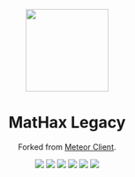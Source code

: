 <div align="center">
  <img src="https://mathaxclient.xyz/resources/images/icons/icon.png" width="150" height="150">
</div>

<h1 align="center">
  MatHax Legacy
</h1>

<p align="center">
  Forked from <a href="https://meteorclient.com/">Meteor Client</a>.
</p>

<div align="center">
  <a href="https://meteorclient.com"><img src="https://img.shields.io/badge/Meteor%20Client-Fork-e64c65"></a>
  <img src="https://img.shields.io/github/last-commit/Matejko06/MatHax-Client-Legacy">
  <img src="https://img.shields.io/github/commit-activity/m/Matejko06/MatHax-Client-Legacy">
  <img src="https://img.shields.io/github/languages/code-size/Matejko06/MatHax-Client-Legacy">
  <img src="https://img.shields.io/tokei/lines/github/Matejko06/MatHax-Client-Legacy">
  <a href="https://mathaxclient.xyz/Discord"><img src="https://img.shields.io/discord/823286525402939402"></a>
</div>
